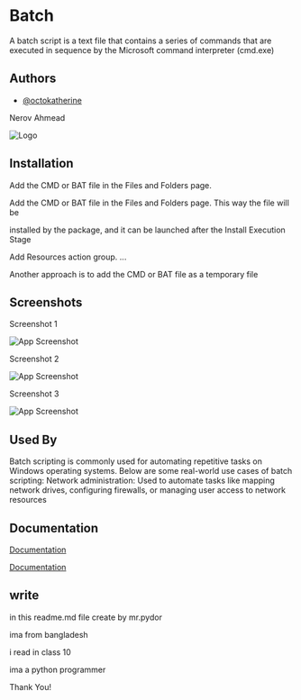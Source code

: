 
# Batch

A batch script is a text file that contains a series of commands that are executed in sequence by the Microsoft command interpreter (cmd.exe)

## Authors

- [@octokatherine](https://www.microsoft.com/en-us/)



Nerov Ahmead



![Logo](https://encrypted-tbn0.gstatic.com/images?q=tbn:ANd9GcQD2oYMJ_-FV8-bWTGZiUpzY9GG0oxsTqjmrg&usqp=CAU)


## Installation

Add the CMD or BAT file in the Files and Folders page.

Add the CMD or BAT file in the Files and Folders page. This way the file will be 

installed by the package, and it can be launched after the Install Execution Stage 

Add Resources action group. ...

Another approach is to add the CMD or BAT file as a temporary file
## Screenshots

Screenshot 1

![App Screenshot](https://encrypted-tbn0.gstatic.com/images?q=tbn:ANd9GcQAod5e_OfsDJ-jNP6lNQuiW_1oKH3Lsa_C8g&usqp=CAU)

Screenshot 2

![App Screenshot](https://encrypted-tbn0.gstatic.com/images?q=tbn:ANd9GcRVh5hefNkarrMX8f1C2KqGXVjA8EtQUrP-JA&usqp=CAU)


Screenshot 3

![App Screenshot](https://encrypted-tbn0.gstatic.com/images?q=tbn:ANd9GcTXR2JsoCmX8B2qlQ02SCSQ8eiRhx8kOiaZWNDJ00UlVO8kVY-BBOqKNJMxSDBoYnfytNo&usqp=CAU)
## Used By

Batch scripting is commonly used for automating repetitive tasks on Windows operating systems. Below are some real-world use cases of batch scripting: Network administration: Used to automate tasks like mapping network drives, configuring firewalls, or managing user access to network resources
## Documentation

[Documentation](https://doc.batch.com/)

[Documentation](https://learn.microsoft.com/en-us/azure/batch/)

## write
in this readme.md file create by mr.pydor

ima from bangladesh

i read in class 10

ima a python programmer

Thank You!

